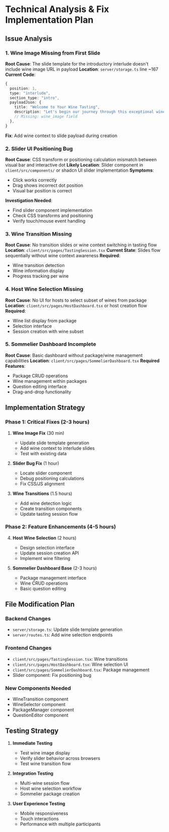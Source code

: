 # Technical Analysis & Fix Implementation Plan

## Issue Analysis

### 1. Wine Image Missing from First Slide

**Root Cause**: The slide template for the introductory interlude doesn't include wine image URL in payload
**Location**: `server/storage.ts` line ~167
**Current Code**:
```typescript
{
  position: 1,
  type: "interlude",
  section_type: "intro",
  payloadJson: {
    title: "Welcome to Your Wine Tasting",
    description: "Let's begin our journey through this exceptional wine",
    // Missing: wine_image field
  },
}
```

**Fix**: Add wine context to slide payload during creation

### 2. Slider UI Positioning Bug

**Root Cause**: CSS transform or positioning calculation mismatch between visual bar and interactive dot
**Likely Location**: Slider component in `client/src/components/` or shadcn UI slider implementation
**Symptoms**: 
- Click works correctly
- Drag shows incorrect dot position
- Visual bar position is correct

**Investigation Needed**: 
- Find slider component implementation
- Check CSS transforms and positioning
- Verify touch/mouse event handling

### 3. Wine Transition Missing

**Root Cause**: No transition slides or wine context switching in tasting flow
**Location**: `client/src/pages/TastingSession.tsx`
**Current State**: Slides flow sequentially without wine context awareness
**Required**: 
- Wine transition detection
- Wine information display
- Progress tracking per wine

### 4. Host Wine Selection Missing

**Root Cause**: No UI for hosts to select subset of wines from package
**Location**: `client/src/pages/HostDashboard.tsx` or host creation flow
**Required**:
- Wine list display from package
- Selection interface
- Session creation with wine subset

### 5. Sommelier Dashboard Incomplete

**Root Cause**: Basic dashboard without package/wine management capabilities
**Location**: `client/src/pages/SommelierDashboard.tsx`
**Required Features**:
- Package CRUD operations
- Wine management within packages
- Question editing interface
- Drag-and-drop functionality

## Implementation Strategy

### Phase 1: Critical Fixes (2-3 hours)

1. **Wine Image Fix** (30 min)
   - Update slide template generation
   - Add wine context to interlude slides
   - Test with existing data

2. **Slider Bug Fix** (1 hour)
   - Locate slider component
   - Debug positioning calculations
   - Fix CSS/JS alignment

3. **Wine Transitions** (1.5 hours)
   - Add wine detection logic
   - Create transition components
   - Update tasting session flow

### Phase 2: Feature Enhancements (4-5 hours)

4. **Host Wine Selection** (2 hours)
   - Design selection interface
   - Update session creation API
   - Implement wine filtering

5. **Sommelier Dashboard Base** (2-3 hours)
   - Package management interface
   - Wine CRUD operations
   - Basic question editing

## File Modification Plan

### Backend Changes
- `server/storage.ts`: Update slide template generation
- `server/routes.ts`: Add wine selection endpoints

### Frontend Changes
- `client/src/pages/TastingSession.tsx`: Wine transitions
- `client/src/pages/HostDashboard.tsx`: Wine selection UI
- `client/src/pages/SommelierDashboard.tsx`: Package management
- Slider component: Fix positioning bug

### New Components Needed
- WineTransition component
- WineSelector component
- PackageManager component
- QuestionEditor component

## Testing Strategy

1. **Immediate Testing**
   - Test wine image display
   - Verify slider behavior across browsers
   - Test wine transition flow

2. **Integration Testing**
   - Multi-wine session flow
   - Host wine selection workflow
   - Sommelier package creation

3. **User Experience Testing**
   - Mobile responsiveness
   - Touch interactions
   - Performance with multiple participants